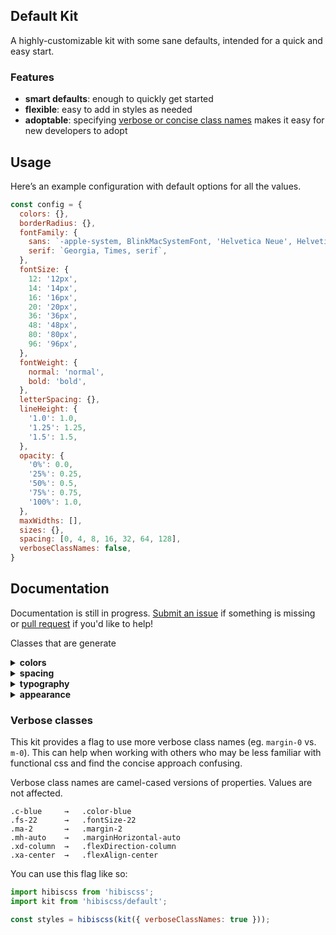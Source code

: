 ## Default Kit

A highly-customizable kit with some sane defaults, intended for a quick and easy start.

### Features

* **smart defaults**: enough to quickly get started
* **flexible**: easy to add in styles as needed
* **adoptable**: specifying [verbose or concise class names](#verbose-classes) makes it easy for new developers to adopt

## Usage

Here’s an example configuration with default options for all the values.

```js
const config = {
  colors: {},
  borderRadius: {},
  fontFamily: {
    sans: `-apple-system, BlinkMacSystemFont, 'Helvetica Neue', Helvetica, Ubuntu, Roboto, Noto, 'Segoe UI', Arial, sans-serif`,
    serif: `Georgia, Times, serif`,
  },
  fontSize: {
    12: '12px',
    14: '14px',
    16: '16px',
    20: '20px',
    36: '36px',
    48: '48px',
    80: '80px',
    96: '96px',
  },
  fontWeight: {
    normal: 'normal',
    bold: 'bold',
  },
  letterSpacing: {},
  lineHeight: {
    '1.0': 1.0,
    '1.25': 1.25,
    '1.5': 1.5,
  },
  opacity: {
    '0%': 0.0,
    '25%': 0.25,
    '50%': 0.5,
    '75%': 0.75,
    '100%': 1.0,
  },
  maxWidths: [],
  sizes: {},
  spacing: [0, 4, 8, 16, 32, 64, 128],
  verboseClassNames: false,
}
```

## Documentation

Documentation is still in progress. [Submit an issue](/rosszurowski/hibiscss/issues) if something is missing or [pull request](/rosszurowski/hibiscss/pulls) if you'd like to help!

Classes that are generate

<details id="colors">
<summary><strong>colors</strong></summary>

**Concise**

Text color classes

```
.c-blue { color: #00f; }
.c-red  { color: #f00; }
```

**Verbose**

```css
.color-blue { color: #00f; }
.color-red  { color: #f00; }
```

</details>

<details id="spacing">
<summary><strong>spacing</strong></summary>

Spacing scale classes for `margin` and `padding` (top, left, bottom, right, horizontal, vertical, all).

**Concise**

```css
.ma-0 { margin: 0 }
.ma-1 { margin: 4px }
.ma-2 { margin: 8px }
.ma-3 { margin: 16px }
.ma-4 { margin: 32px }
.ma-5 { margin: 64px }
.ma-6 { margin: 128px }
.mt-0 { margin-top: 0 }
.mt-1 { margin-top: 4px }
.mt-2 { margin-top: 8px }
.mt-3 { margin-top: 16px }
.mt-4 { margin-top: 32px }
.mt-5 { margin-top: 64px }
.mt-6 { margin-top: 128px }
.ml-0 { margin-left: 0 }
.ml-1 { margin-left: 4px }
.ml-2 { margin-left: 8px }
.ml-3 { margin-left: 16px }
.ml-4 { margin-left: 32px }
.ml-5 { margin-left: 64px }
.ml-6 { margin-left: 128px }
.mr-0 { margin-right: 0 }
.mr-1 { margin-right: 4px }
.mr-2 { margin-right: 8px }
.mr-3 { margin-right: 16px }
.mr-4 { margin-right: 32px }
.mr-5 { margin-right: 64px }
.mr-6 { margin-right: 128px }
.mb-0 { margin-bottom: 0 }
.mb-1 { margin-bottom: 4px }
.mb-2 { margin-bottom: 8px }
.mb-3 { margin-bottom: 16px }
.mb-4 { margin-bottom: 32px }
.mb-5 { margin-bottom: 64px }
.mb-6 { margin-bottom: 128px }
.mh-0 { margin-left: 0; margin-right: 0 }
.mh-1 { margin-left: 4px; margin-right: 4px }
.mh-2 { margin-left: 8px; margin-right: 8px }
.mh-3 { margin-left: 16px; margin-right: 16px }
.mh-4 { margin-left: 32px; margin-right: 32px }
.mh-5 { margin-left: 64px; margin-right: 64px }
.mh-6 { margin-left: 128px; margin-right: 128px }
.mv-0 { margin-top: 0; margin-bottom: 0 }
.mv-1 { margin-top: 4px; margin-bottom: 4px }
.mv-2 { margin-top: 8px; margin-bottom: 8px }
.mv-3 { margin-top: 16px; margin-bottom: 16px }
.mv-4 { margin-top: 32px; margin-bottom: 32px }
.mv-5 { margin-top: 64px; margin-bottom: 64px }
.mv-6 { margin-top: 128px; margin-bottom: 128px }
.ml-auto { margin-left: auto }
.mr-auto { margin-right: auto }
.mh-auto { margin-left: auto; margin-right: auto }
.mv-auto { margin-top: auto; margin-bottom: auto }

.pa-0 { padding: 0 }
.pa-1 { padding: 4px }
.pa-2 { padding: 8px }
.pa-3 { padding: 16px }
.pa-4 { padding: 32px }
.pa-5 { padding: 64px }
.pa-6 { padding: 128px }
.pt-0 { padding-top: 0 }
.pt-1 { padding-top: 4px }
.pt-2 { padding-top: 8px }
.pt-3 { padding-top: 16px }
.pt-4 { padding-top: 32px }
.pt-5 { padding-top: 64px }
.pt-6 { padding-top: 128px }
.pl-0 { padding-left: 0 }
.pl-1 { padding-left: 4px }
.pl-2 { padding-left: 8px }
.pl-3 { padding-left: 16px }
.pl-4 { padding-left: 32px }
.pl-5 { padding-left: 64px }
.pl-6 { padding-left: 128px }
.pr-0 { padding-right: 0 }
.pr-1 { padding-right: 4px }
.pr-2 { padding-right: 8px }
.pr-3 { padding-right: 16px }
.pr-4 { padding-right: 32px }
.pr-5 { padding-right: 64px }
.pr-6 { padding-right: 128px }
.pb-0 { padding-bottom: 0 }
.pb-1 { padding-bottom: 4px }
.pb-2 { padding-bottom: 8px }
.pb-3 { padding-bottom: 16px }
.pb-4 { padding-bottom: 32px }
.pb-5 { padding-bottom: 64px }
.pb-6 { padding-bottom: 128px }
.ph-0 { padding-left: 0; padding-right: 0 }
.ph-1 { padding-left: 4px; padding-right: 4px }
.ph-2 { padding-left: 8px; padding-right: 8px }
.ph-3 { padding-left: 16px; padding-right: 16px }
.ph-4 { padding-left: 32px; padding-right: 32px }
.ph-5 { padding-left: 64px; padding-right: 64px }
.ph-6 { padding-left: 128px; padding-right: 128px }
.pv-0 { padding-top: 0; padding-bottom: 0 }
.pv-1 { padding-top: 4px; padding-bottom: 4px }
.pv-2 { padding-top: 8px; padding-bottom: 8px }
.pv-3 { padding-top: 16px; padding-bottom: 16px }
.pv-4 { padding-top: 32px; padding-bottom: 32px }
.pv-5 { padding-top: 64px; padding-bottom: 64px }
.pv-6 { padding-top: 128px; padding-bottom: 128px }
```

**Verbose**

```css
.margin-0 { margin: 0 }
.margin-1 { margin: 4px }
.margin-2 { margin: 8px }
.margin-3 { margin: 16px }
.margin-4 { margin: 32px }
.margin-5 { margin: 64px }
.margin-6 { margin: 128px }
.marginTop-0 { margin-top: 0 }
.marginTop-1 { margin-top: 4px }
.marginTop-2 { margin-top: 8px }
.marginTop-3 { margin-top: 16px }
.marginTop-4 { margin-top: 32px }
.marginTop-5 { margin-top: 64px }
.marginTop-6 { margin-top: 128px }
.marginLeft-0 { margin-left: 0 }
.marginLeft-1 { margin-left: 4px }
.marginLeft-2 { margin-left: 8px }
.marginLeft-3 { margin-left: 16px }
.marginLeft-4 { margin-left: 32px }
.marginLeft-5 { margin-left: 64px }
.marginLeft-6 { margin-left: 128px }
.marginRight-0 { margin-right: 0 }
.marginRight-1 { margin-right: 4px }
.marginRight-2 { margin-right: 8px }
.marginRight-3 { margin-right: 16px }
.marginRight-4 { margin-right: 32px }
.marginRight-5 { margin-right: 64px }
.marginRight-6 { margin-right: 128px }
.marginBottom-0 { margin-bottom: 0 }
.marginBottom-1 { margin-bottom: 4px }
.marginBottom-2 { margin-bottom: 8px }
.marginBottom-3 { margin-bottom: 16px }
.marginBottom-4 { margin-bottom: 32px }
.marginBottom-5 { margin-bottom: 64px }
.marginBottom-6 { margin-bottom: 128px }
.marginHorizontal-0 { margin-left: 0; margin-right: 0 }
.marginHorizontal-1 { margin-left: 4px; margin-right: 4px }
.marginHorizontal-2 { margin-left: 8px; margin-right: 8px }
.marginHorizontal-3 { margin-left: 16px; margin-right: 16px }
.marginHorizontal-4 { margin-left: 32px; margin-right: 32px }
.marginHorizontal-5 { margin-left: 64px; margin-right: 64px }
.marginHorizontal-6 { margin-left: 128px; margin-right: 128px }
.marginVertical-0 { margin-top: 0; margin-bottom: 0 }
.marginVertical-1 { margin-top: 4px; margin-bottom: 4px }
.marginVertical-2 { margin-top: 8px; margin-bottom: 8px }
.marginVertical-3 { margin-top: 16px; margin-bottom: 16px }
.marginVertical-4 { margin-top: 32px; margin-bottom: 32px }
.marginVertical-5 { margin-top: 64px; margin-bottom: 64px }
.marginVertical-6 { margin-top: 128px; margin-bottom: 128px }
.marginLeft-auto { margin-left: auto }
.marginRight-auto { margin-right: auto }
.marginHorizontal-auto { margin-left: auto; margin-right: auto }
.marginVertical-auto { margin-top: auto; margin-bottom: auto }
```
</details>

<details id="typography">
<summary><strong>typography</strong></summary>

Spacing scale classes for `margin` and `padding` (top, left, bottom, right, horizontal, vertical, all).

```css
.ff-sans { font-family: sans-serif; }
.ff-serif { font-family: serif; }

.fw-normal { font-weight: normal; }
.fw-bold { font-weight: bold; }

.fs-12 { font-size: 12px; }
.fs-14 { font-size: 14px; }
.fs-16 { font-size: 16px; }
.fs-20 { font-size: 20px; }
.fs-36 { font-size: 36px; }
.fs-48 { font-size: 48px; }
.fs-80 { font-size: 80px; }
.fs-96 { font-size: 96px; }

/* letter spacing not set by default, needs the `letterSpacing` prop to define, but selectors will look like this */
.ls-0d1 { letter-spacing: 0.1px; }
.ls-1 { letter-spacing: 1px; }

.lh-1d0 { line-height: 1.0; }
.lh-1d25 { line-height: 1.25; }
.lh-1d5 { line-height: 1.5; }
```

</details>

<details id="appearance">
<summary><strong>appearance</strong></summary>

Classes for `opacity` and `border-radius`.

```css
.o-0p { opacity: 0.0; }
.o-25p { opacity: 0.25; }
.o-50p { opacity: 0.5; }
.o-75p { opacity: 0.75; }
.o-100p { opacity: 1.0; }
```

```css
/* border radius not set by default, needs the `borderRadius` prop to define, but selectors will can look like this */
.br-0 { border-radius: 0; }
.br-3 { border-radius: 3px; }
.br-pill { border-radius: 9999px; }
```

</details>


### Verbose classes

This kit provides a flag to use more verbose class names (eg. `margin-0` vs. `m-0`). This can help when working with others who may be less familiar with functional css and find the concise approach confusing.

Verbose class names are camel-cased versions of properties. Values are not affected.

```
.c-blue     →   .color-blue
.fs-22      →   .fontSize-22
.ma-2       →   .margin-2
.mh-auto    →   .marginHorizontal-auto
.xd-column  →   .flexDirection-column
.xa-center  →   .flexAlign-center
```

You can use this flag like so:

```jsx
import hibiscss from 'hibiscss';
import kit from 'hibiscss/default';

const styles = hibiscss(kit({ verboseClassNames: true }));
```

